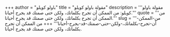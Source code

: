 +++
author = "باولو كويلو"
title = "مقولة باولو كويلو"
description = '''مقولة باولو كويلو: من الممكن أن تجرح بكلماتك، ولكن حتى صمتك قد يجرح أحيانا.'''
quote = '''من الممكن أن تجرح بكلماتك، ولكن حتى صمتك قد يجرح أحيانا.'''
slug = '''من-الممكن-أن-تجرح-بكلماتك،-ولكن-حتى-صمتك-قد-يجرح-أحيانا'''
+++
من الممكن أن تجرح بكلماتك، ولكن حتى صمتك قد يجرح أحيانا.
